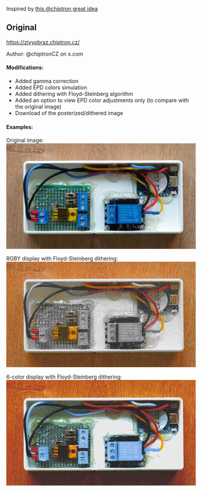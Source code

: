 Inspired by [this @chiptron great idea](https://x.com/chiptronCZ/status/1920553957169995872) 

## Original

https://zivyobraz.chiptron.cz/ 

Author: @chiptronCZ on x.com

#### Modifications:

- Added gamma correction
- Added EPD colors simulation
- Added dithering with Floyd-Steinberg algorithm
- Added an option to view EPD color adjustments only (to compare with the original image)
- Download of the posterized/dithered image



#### Examples:

Original image:
![alt text](assets/orig.png)

RGBY display with Floyd-Steinberg dithering:
![alt text](assets/rgby-fs.png)

6-color display with Floyd-Steinberg dithering:
![alt text](assets/6color-fs.png)